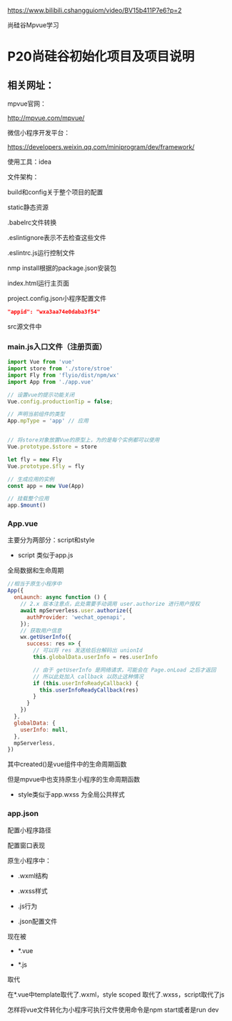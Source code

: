 https://www.bilibili.cshangguiom/video/BV15b411P7e6?p=2

尚硅谷Mpvue学习

# P20尚硅谷初始化项目及项目说明

## 相关网址：

mpvue官网：

http://mpvue.com/mpvue/

微信小程序开发平台：

https://developers.weixin.qq.com/miniprogram/dev/framework/

使用工具：idea



文件架构：

build和config关于整个项目的配置

static静态资源

.babelrc文件转换

.eslintignore表示不去检查这些文件

.eslintrc.js运行控制文件

nmp install根据的package.json安装包

index.html运行主页面

project.config.json小程序配置文件

```json
"appid": "wxa3aa74e0daba3f54"
```

src源文件中

### main.js入口文件（注册页面）

```js
import Vue from 'vue'
import store from './store/stroe'
import Fly from 'flyio/dist/npm/wx'
import App from './app.vue'

// 设置vue的提示功能关闭
Vue.config.productionTip = false;

// 声明当前组件的类型
App.mpType = 'app' // 应用


// 将store对象放置Vue的原型上，为的是每个实例都可以使用
Vue.prototype.$store = store

let fly = new Fly
Vue.prototype.$fly = fly

// 生成应用的实例
const app = new Vue(App)

// 挂载整个应用
app.$mount()

```

### App.vue

主要分为两部分：script和style

- script 类似于app.js

全局数据和生命周期

```js
//相当于原生小程序中
App({
  onLaunch: async function () {
    // 2.x 版本注意点，此处需要手动调用 user.authorize 进行用户授权
    await mpServerless.user.authorize({
      authProvider: 'wechat_openapi',
    });
    // 获取用户信息
    wx.getUserInfo({
      success: res => {
        // 可以将 res 发送给后台解码出 unionId
        this.globalData.userInfo = res.userInfo

        // 由于 getUserInfo 是网络请求，可能会在 Page.onLoad 之后才返回
        // 所以此处加入 callback 以防止这种情况
        if (this.userInfoReadyCallback) {
          this.userInfoReadyCallback(res)
        }
      }
    })
  },
  globalData: {
    userInfo: null,
  },
  mpServerless,
})
```

其中created()是vue组件中的生命周期函数

但是mpvue中也支持原生小程序的生命周期函数



- style类似于app.wxss 为全局公共样式

### app.json

配置小程序路径

配置窗口表现



原生小程序中：

- .wxml结构

- .wxss样式

- .js行为

- .json配置文件

现在被

- *.vue

- *.js

取代

在*.vue中template取代了.wxml，style scoped 取代了.wxss，script取代了js



怎样将vue文件转化为小程序可执行文件使用命令是npm start或者是run dev



